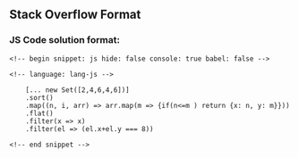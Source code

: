 ## Stack Overflow Format

### JS Code solution format:
```
<!-- begin snippet: js hide: false console: true babel: false -->

<!-- language: lang-js -->

    [... new Set([2,4,6,4,6])]
    .sort()
    .map((n, i, arr) => arr.map(m => {if(n<=m ) return {x: n, y: m}}))
    .flat()
    .filter(x => x)
    .filter(el => (el.x+el.y === 8))

<!-- end snippet -->
```